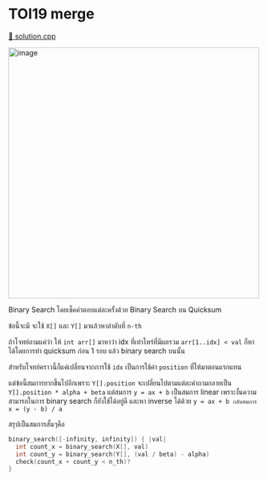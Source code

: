 # TOI19 merge

[🎉 solution.cpp](./toi19_merge.cpp)

<img width="500" alt="image" src="https://github.com/krist7599555/toi/assets/19445033/23655709-695a-4a82-8d02-c39f97ccf9ac">

Binary Search โดยเช็คคำตอบแต่ละครั้งด้วย Binary Search บน Quicksum

ข้อนี้จะมี จะใช้ `X[]` และ `Y[]` มาแล้วหาลำดับที่ `n-th`

ถ้าโจทย์ถามแค่ว่า ให้ `int arr[]` มาหาว่า idx ที่เท่าไหร่ที่มีผลรวม `arr[1..idx] < val` ก็หาได้โดยการทำ quicksum ก่อน 1 รอบ แล้ว binary search บนนั้น

สำหรับโจทย์คราวนี้ก็แค่เปลี่ยนจากการใช้ `idx` เป็นการใช้ค่า `position` ที่ให้มาตอนแรกแทน

แต่ข้อนี้สมการยากขึ้นไปอีกเพราะ `Y[].position` จะเปลี่ยนไปตามแต่ละคำถามกลายเป็น `Y[].position * alpha + beta` แต่สมการ `y = ax + b` เป็นสมการ linear เพราะงั้นความสามารถในการ binary search ก็ยังใช้ได้อยู่ดี และหา inverse ได้ด้วย `y = ax + b กลับสมการ x = (y - b) / a`

สรุปเป็นสมการสั้นๆคือ

```cpp
binary_search([-infinity, infinity]) { |val|
  int count_x = binary_search(X[], val)
  int count_y = binary_search(Y[], (val / beta) - alpha)
  check(count_x + count_y < n_th)?
}
```
